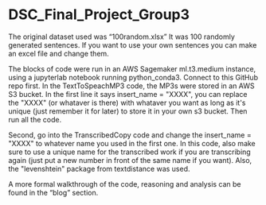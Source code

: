 # DSC_Final_Project_Group3

The original dataset used was “100random.xlsx” It was 100 randomly generated sentences. If you want to use your own sentences you can make an excel file and change them. 

The blocks of code were run in an AWS Sagemaker ml.t3.medium instance, using a jupyterlab notebook running python_conda3. Connect to this GitHub repo first. In the TextToSpeachMP3 code, the MP3s were stored in an AWS S3 bucket. In the first line it says insert_name = "XXXX", you can replace the "XXXX" (or whataver is there) with whataver you want as long as it's unique (just remember it for later) to store it in your own s3 bucket. Then run all the code.

Second, go into the TranscribedCopy code and change the insert_name = "XXXX" to whatever name you used in the first one. In this code, also make sure to use a unique name for the transcribed work if you are transcribing again (just put a new number in front of the same name if you want). Also, the "levenshtein" package from textdistance was used. 

A more formal walkthrough of the code, reasoning and analysis can be found in the “blog” section.
